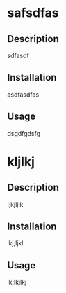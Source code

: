 

#  safsdfas




## Description
 
sdfasdf






## Installation 
 
asdfasdfas






## Usage 
 
dsgdfgdsfg




#  kljlkj




## Description
 
l;kjljlk






## Installation 
 
lkj;ljkl






## Usage 
 
lk;lkjlkj


